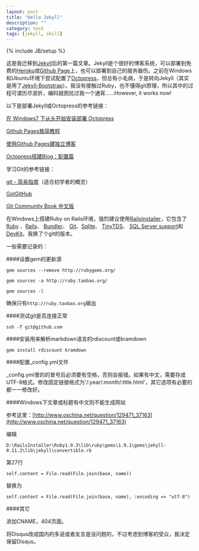 ```yaml
---
layout: post
title: "Hello Jekyll"
description: ""
category: tech
tags: [jekyll, skill]
---
```

{% include JB/setup %}

这是我迁移到[Jekyll](https://github.com/mojombo/jekyll)后的第一篇文章。Jekyll是个很好的博客系统，可以部署到免费的[Heroku](http://www.heroku.com/)或[Github Page](http://pages.github.com/)上，也可以部署到自己的服务器伤。之前在Windows和Ubuntu环境下尝试配置了[Octopress](http://octopress.org/)，但总有小毛病，于是转向Jekyll（其实是用了[Jekyll-Bootstrap](http://jekyllbootstrap.com/)）。我没有接触过Ruby，也不懂得git原理，所以其中的过程可谓历尽波折，编码就困扰过我一个通宵……However, it works now!

以下是部署Jekyll或Octopress的参考链接：

[在 Windows7 下从头开始安装部署 Octopress](http://sinosmond.github.com/blog/2012/03/12/install-and-deploy-octopress-to-github-on-windows7-from-scratch/)

[Github Pages极简教程](http://chen.yanping.me/cn/blog/2012/03/18/github-pages-step-by-step/)

[使用Github Pages建独立博客](http://beiyuu.com/github-pages/)

[Octopress搭建Blog：配置篇](http://evsseny.appspot.com/2012/03/30/Octopress-blog-Configuration.html)

学习Git的参考链接：

[git - 简易指南](http://rogerdudler.github.com/git-guide/index.zh.html)（适合初学者的概览）

[GotGitHub](http://www.worldhello.net/gotgithub/index.html)

[Git Community Book 中文版](http://gitbook.liuhui998.com/index.html)

在Windows上搭建Ruby on Rails环境，强烈建议使用[RailsInstaller](http://railsinstaller.org/)，它包含了[Ruby](http://ruby-lang.org/) 、[Rails](http://rubyonrails.org/)、 [Bundler](http://gembundler.com/)、 [Git](http://git-scm.com/)、[Sqlite](http://sqlite.org/)、 [TinyTDS](https://github.com/rails-sqlserver/tiny_tds)、 [SQL Server support](https://github.com/rails-sqlserver/activerecord-sqlserver-adapter)和[DevKit](https://github.com/oneclick/rubyinstaller/wiki/Development-Kit)。我换了个git的版本。

一些需要记录的：

####设置gem的更新源

`gem sources --remove http://rubygems.org/`

`gem sources -a http://ruby.taobao.org/`

`gem sources -l`

确保只有`http://ruby.taobao.org`输出

####测试git是否连接正常

`ssh -T git@github.com`

####安装用来解析markdown语言的rdiscount或kramdown

`gem install rdiscount kramdown`

####配置_config.yml文件

_config.yml里的的冒号后必须要有空格，否则会报错。如果有中文，需要存成UTF-8格式。修改固定链接格式为'/:year/:month/:title.html'，其它选项有必要的都一一修改好。

####Windows下文章或标题有中文则不能生成网站

参考这里：[http://www.oschina.net/question/129471_37163](http://www.oschina.net/question/129471_37163)

编辑

`D:\RailsInstaller\Ruby1.9.3\lib\ruby\gems\1.9.1\gems\jekyll-0.11.2\lib\jekyll\convertible.rb`

第27行

`self.content = File.read(File.join(base, name))`

替换为

`self.content = File.read(File.join(base, name), :encoding => "utf-8")`

####其它

添加CNAME，404页面。

将Disqus改成国内的多说或者友言是没问题的，不过考虑到博客的受众，我决定保留Disqus。